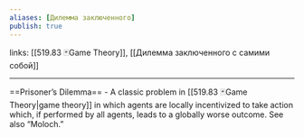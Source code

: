 ```yaml
---
aliases: [Дилемма заключенного]
publish: true
---
```

links: [[519.83 🃏Game Theory]], [[Дилемма заключенного с самими собой]]

---

==Prisoner’s Dilemma== - A classic problem in [[519.83 🃏Game Theory|game theory]] in which agents are locally incentivized to take action which, if performed by all agents, leads to a globally worse outcome. See also “Moloch.”